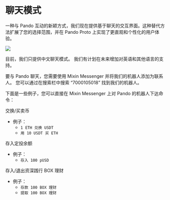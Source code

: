 # 聊天模式

一种与 Pando 互动的新颖方式，我们现在提供基于聊天的交互界面。这种替代方法扩展了您的选择范围，并在 Pando Proto 上实现了更直观和个性化的用户体验。

![](https://pando.im/assets/v2.0.0-chat-ea69e1e6.webp)

目前，我们只提供中文聊天模式。 我们有计划在未来增加对英语和其他语言的支持。

要与 Pando 聊天，您需要使用 Mixin Messenger 并将我们的机器人添加为联系人。 您可以通过在搜索栏中搜索 “7000105018” 找到我们的机器人。

下面是一些例子，您可以直接在 Mixin Messenger 上对 Pando 的机器人下达命令：

交换/买卖币

- 例子：
  - `1 ETH 兑换 USDT`
  - `用 10 USDT 买 ETH`

存入定投余额

 - 例子：
   - `存入 100 pUSD`

存入/退出资深践行 BOX 理财

 - 例子：
   - `存款 100 BOX 理财`
   - `提取 100 BOX 理财`